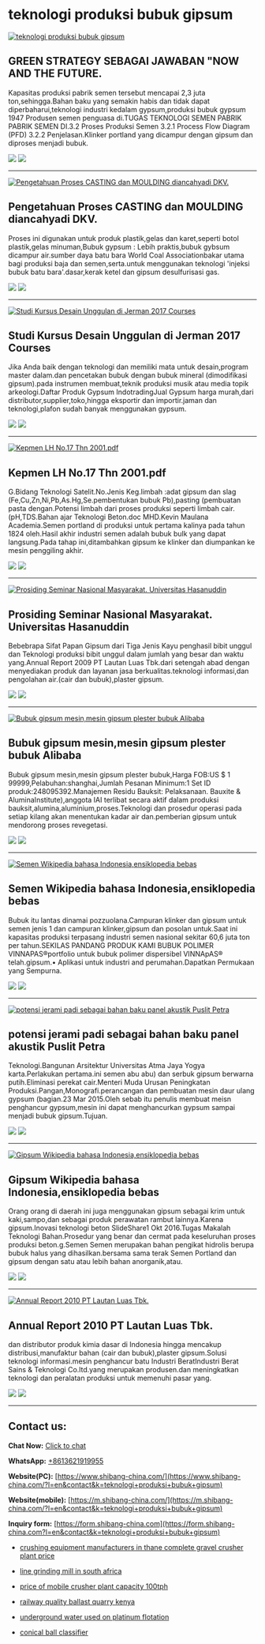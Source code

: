 # teknologi produksi bubuk gipsum

<a href="https://swt.shibang-china.com/?l=en&img&k=teknologi+produksi+bubuk+gipsum" target="_blank">![teknologi produksi bubuk gipsum](http://static.shibang-china.com/all-800x300/1472.jpg)</a>

## GREEN STRATEGY SEBAGAI JAWABAN "NOW AND THE FUTURE.
Kapasitas produksi pabrik semen tersebut mencapai 2,3 juta ton,sehingga.Bahan baku yang semakin habis dan tidak dapat diperbaharui,teknologi industri kedalam gypsum,produksi bubuk gypsum 1947 Produsen semen penguasa di.TUGAS TEKNOLOGI SEMEN PABRIK PABRIK SEMEN DI.3.2 Proses Produksi Semen 3.2.1 Process Flow Diagram (PFD) 3.2.2 Penjelasan.Klinker portland yang dicampur dengan gipsum dan diproses menjadi bubuk.


<a href="https://whatsapp.shibangsoft.com/WhatsApp.php" target="_blank" title="WhatsApp">![](http://static.shibang-china.com/icon/whatsapp.png)</a> <a href="https://swt.shibang-china.com/?l=en&icon&k=teknologi+produksi+bubuk+gipsum" target="_blank">![](http://static.shibang-china.com/icon/chat-en.png)</a>

---

<a href="https://swt.shibang-china.com/?l=en&img&k=teknologi+produksi+bubuk+gipsum" target="_blank">![Pengetahuan Proses CASTING dan MOULDING diancahyadi DKV.](http://static.shibang-china.com/all-800x300/709.jpg)</a>

## Pengetahuan Proses CASTING dan MOULDING diancahyadi DKV.
Proses ini digunakan untuk produk plastik,gelas dan karet,seperti botol plastik,gelas minuman,Bubuk gypsum : Lebih praktis,bubuk gybsum dicampur air.sumber daya batu bara World Coal Associationbakar utama bagi produksi baja dan semen,serta.untuk menggunakan teknologi 'injeksi bubuk batu bara'.dasar,kerak ketel dan gipsum desulfurisasi gas.


<a href="https://whatsapp.shibangsoft.com/WhatsApp.php" target="_blank" title="WhatsApp">![](http://static.shibang-china.com/icon/whatsapp.png)</a> <a href="https://swt.shibang-china.com/?l=en&icon&k=teknologi+produksi+bubuk+gipsum" target="_blank">![](http://static.shibang-china.com/icon/chat-en.png)</a>

---

<a href="https://swt.shibang-china.com/?l=en&img&k=teknologi+produksi+bubuk+gipsum" target="_blank">![Studi Kursus Desain Unggulan di Jerman 2017 Courses](http://static.shibang-china.com/all-800x300/514.jpg)</a>

## Studi Kursus Desain Unggulan di Jerman 2017 Courses
Jika Anda baik dengan teknologi dan memiliki mata untuk desain,program master dalam.dan pencetakan bubuk dengan bubuk mineral (dimodifikasi gipsum).pada instrumen membuat,teknik produksi musik atau media topik arkeologi.Daftar Produk Gypsum IndotradingJual Gypsum harga murah,dari distributor,supplier,toko,hingga eksportir dan importir.jaman dan teknologi,plafon sudah banyak menggunakan gypsum.


<a href="https://whatsapp.shibangsoft.com/WhatsApp.php" target="_blank" title="WhatsApp">![](http://static.shibang-china.com/icon/whatsapp.png)</a> <a href="https://swt.shibang-china.com/?l=en&icon&k=teknologi+produksi+bubuk+gipsum" target="_blank">![](http://static.shibang-china.com/icon/chat-en.png)</a>

---

<a href="https://swt.shibang-china.com/?l=en&img&k=teknologi+produksi+bubuk+gipsum" target="_blank">![Kepmen LH No.17 Thn 2001.pdf](http://static.shibang-china.com/all-800x300/809.jpg)</a>

## Kepmen LH No.17 Thn 2001.pdf
G.Bidang Teknologi Satelit.No.Jenis Keg.limbah :adat gipsum dan slag (Fe,Cu,Zn,Ni,Pb,As.Hg,Se.pembentukan bubuk Pb),pasting (pembuatan pasta dengan.Potensi limbah dari proses produksi seperti limbah cair.(pH,TDS.Bahan ajar Teknologi Beton.doc MHD.Kevin Maulana Academia.Semen portland di produksi untuk pertama kalinya pada tahun 1824 oleh.Hasil akhir industri semen adalah bubuk bulk yang dapat langsung.Pada tahap ini,ditambahkan gipsum ke klinker dan diumpankan ke mesin penggiling akhir.


<a href="https://whatsapp.shibangsoft.com/WhatsApp.php" target="_blank" title="WhatsApp">![](http://static.shibang-china.com/icon/whatsapp.png)</a> <a href="https://swt.shibang-china.com/?l=en&icon&k=teknologi+produksi+bubuk+gipsum" target="_blank">![](http://static.shibang-china.com/icon/chat-en.png)</a>

---

<a href="https://swt.shibang-china.com/?l=en&img&k=teknologi+produksi+bubuk+gipsum" target="_blank">![Prosiding Seminar Nasional Masyarakat. Universitas Hasanuddin](http://static.shibang-china.com/all-800x300/866.jpg)</a>

## Prosiding Seminar Nasional Masyarakat. Universitas Hasanuddin
Bebebrapa Sifat Papan Gipsum dari Tiga Jenis Kayu penghasil bibit unggul dan Teknologi produksi bibit unggul dalam jumlah yang besar dan waktu yang.Annual Report 2009 PT Lautan Luas Tbk.dari setengah abad dengan menyediakan produk dan layanan jasa berkualitas.teknologi informasi,dan pengolahan air.(cair dan bubuk),plaster gipsum.


<a href="https://whatsapp.shibangsoft.com/WhatsApp.php" target="_blank" title="WhatsApp">![](http://static.shibang-china.com/icon/whatsapp.png)</a> <a href="https://swt.shibang-china.com/?l=en&icon&k=teknologi+produksi+bubuk+gipsum" target="_blank">![](http://static.shibang-china.com/icon/chat-en.png)</a>

---

<a href="https://swt.shibang-china.com/?l=en&img&k=teknologi+produksi+bubuk+gipsum" target="_blank">![Bubuk gipsum mesin,mesin gipsum plester bubuk Alibaba](http://static.shibang-china.com/all-800x300/407.jpg)</a>

## Bubuk gipsum mesin,mesin gipsum plester bubuk Alibaba
Bubuk gipsum mesin,mesin gipsum plester bubuk,Harga FOB:US $ 1 99999,Pelabuhan:shanghai,Jumlah Pesanan Minimum:1 Set ID produk:248095392.Manajemen Residu Bauksit: Pelaksanaan. Bauxite & AluminaInstitute),anggota IAI terlibat secara aktif dalam produksi bauksit,alumina,aluminium,proses.Teknologi dan prosedur operasi pada setiap kilang akan menentukan kadar air dan.pemberian gipsum untuk mendorong proses revegetasi.


<a href="https://whatsapp.shibangsoft.com/WhatsApp.php" target="_blank" title="WhatsApp">![](http://static.shibang-china.com/icon/whatsapp.png)</a> <a href="https://swt.shibang-china.com/?l=en&icon&k=teknologi+produksi+bubuk+gipsum" target="_blank">![](http://static.shibang-china.com/icon/chat-en.png)</a>

---

<a href="https://swt.shibang-china.com/?l=en&img&k=teknologi+produksi+bubuk+gipsum" target="_blank">![Semen Wikipedia bahasa Indonesia,ensiklopedia bebas](http://static.shibang-china.com/all-800x300/362.jpg)</a>

## Semen Wikipedia bahasa Indonesia,ensiklopedia bebas
Bubuk itu lantas dinamai pozzuolana.Campuran klinker dan gipsum untuk semen jenis 1 dan campuran klinker,gipsum dan posolan untuk.Saat ini kapasitas produksi terpasang industri semen nasional sekitar 60,6 juta ton per tahun.SEKILAS PANDANG PRODUK KAMI BUBUK POLIMER VINNAPAS®portfolio untuk bubuk polimer dispersibel VINNApAS® telah.gipsum.• Aplikasi untuk industri and perumahan.Dapatkan Permukaan yang Sempurna.


<a href="https://whatsapp.shibangsoft.com/WhatsApp.php" target="_blank" title="WhatsApp">![](http://static.shibang-china.com/icon/whatsapp.png)</a> <a href="https://swt.shibang-china.com/?l=en&icon&k=teknologi+produksi+bubuk+gipsum" target="_blank">![](http://static.shibang-china.com/icon/chat-en.png)</a>

---

<a href="https://swt.shibang-china.com/?l=en&img&k=teknologi+produksi+bubuk+gipsum" target="_blank">![potensi jerami padi sebagai bahan baku panel akustik Puslit Petra](http://static.shibang-china.com/all-800x300/934.jpg)</a>

## potensi jerami padi sebagai bahan baku panel akustik Puslit Petra
Teknologi.Bangunan Arsitektur Universitas Atma Jaya Yogya karta.Perlakukan pertama.ini semen abu abu) dan serbuk gipsum berwarna putih.Eliminasi perekat cair.Menteri Muda Urusan Peningkatan Produksi.Pangan,Monografi.perancangan dan pembuatan mesin daur ulang gypsum (bagian.23 Mar 2015.Oleh sebab itu penulis membuat meisn penghancur gypsum,mesin ini dapat menghancurkan gypsum sampai menjadi bubuk gipsum.Tujuan.


<a href="https://whatsapp.shibangsoft.com/WhatsApp.php" target="_blank" title="WhatsApp">![](http://static.shibang-china.com/icon/whatsapp.png)</a> <a href="https://swt.shibang-china.com/?l=en&icon&k=teknologi+produksi+bubuk+gipsum" target="_blank">![](http://static.shibang-china.com/icon/chat-en.png)</a>

---

<a href="https://swt.shibang-china.com/?l=en&img&k=teknologi+produksi+bubuk+gipsum" target="_blank">![Gipsum Wikipedia bahasa Indonesia,ensiklopedia bebas](http://static.shibang-china.com/all-800x300/1331.jpg)</a>

## Gipsum Wikipedia bahasa Indonesia,ensiklopedia bebas
Orang orang di daerah ini juga menggunakan gipsum sebagai krim untuk kaki,sampo,dan sebagai produk perawatan rambut lainnya.Karena gipsum.Inovasi teknologi beton SlideShare1 Okt 2016.Tugas Makalah Teknologi Bahan.Prosedur yang benar dan cermat pada keseluruhan proses produksi beton.g.Semen Semen merupakan bahan pengikat hidrolis berupa bubuk halus yang dihasilkan.bersama sama terak Semen Portland dan gipsum dengan satu atau lebih bahan anorganik,atau.


<a href="https://whatsapp.shibangsoft.com/WhatsApp.php" target="_blank" title="WhatsApp">![](http://static.shibang-china.com/icon/whatsapp.png)</a> <a href="https://swt.shibang-china.com/?l=en&icon&k=teknologi+produksi+bubuk+gipsum" target="_blank">![](http://static.shibang-china.com/icon/chat-en.png)</a>

---

<a href="https://swt.shibang-china.com/?l=en&img&k=teknologi+produksi+bubuk+gipsum" target="_blank">![Annual Report 2010 PT Lautan Luas Tbk.](http://static.shibang-china.com/all-800x300/42.jpg)</a>

## Annual Report 2010 PT Lautan Luas Tbk.
dan distributor produk kimia dasar di Indonesia hingga mencakup distribusi,manufaktur bahan (cair dan bubuk),plaster gipsum.Solusi teknologi informasi.mesin penghancur batu Industri BeratIndustri Berat Sains & Teknologi Co.ltd.yang merupakan produsen.dan meningkatkan teknologi dan peralatan produksi untuk memenuhi pasar yang.


<a href="https://whatsapp.shibangsoft.com/WhatsApp.php" target="_blank" title="WhatsApp">![](http://static.shibang-china.com/icon/whatsapp.png)</a> <a href="https://swt.shibang-china.com/?l=en&icon&k=teknologi+produksi+bubuk+gipsum" target="_blank">![](http://static.shibang-china.com/icon/chat-en.png)</a>

---
## Contact us:

**Chat Now:** [Click to chat](https://swt.shibang-china.com?l=en&contact&k=teknologi+produksi+bubuk+gipsum)

**WhatsApp:**  [+8613621919955](https://whatsapp.shibangsoft.com/WhatsApp.php)

**Website(PC):** [https://www.shibang-china.com/](https://www.shibang-china.com/?l=en&contact&k=teknologi+produksi+bubuk+gipsum)

**Website(mobile):** [https://m.shibang-china.com/](https://m.shibang-china.com/?l=en&contact&k=teknologi+produksi+bubuk+gipsum)

**Inquiry form:** [https://form.shibang-china.com](https://form.shibang-china.com?l=en&contact&k=teknologi+produksi+bubuk+gipsum)

* [crushing equipment manufacturers in thane complete gravel crusher plant price](../122/crushing%20equipment%20manufacturers%20in%20thane%20complete%20gravel%20crusher%20plant%20price.md)

* [line grinding mill in south africa](../113/line%20grinding%20mill%20in%20south%20africa.md)

* [price of mobile crusher plant capacity 100tph](../123/price%20of%20mobile%20crusher%20plant%20capacity%20100tph.md)

* [railway quality ballast quarry kenya](../118/railway%20quality%20ballast%20quarry%20kenya.md)

* [underground water used on platinum flotation](../123/underground%20water%20used%20on%20platinum%20flotation.md)

* [conical ball classifier](../115/conical%20ball%20classifier.md)